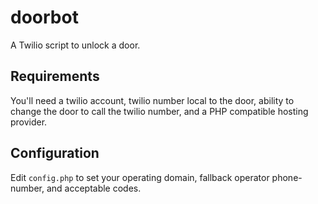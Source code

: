 # doorbot

A Twilio script to unlock a door.

## Requirements

You'll need a twilio account, twilio number local to the door, ability to change the door to
call the twilio number, and a PHP compatible hosting provider.

## Configuration

Edit `config.php` to set your operating domain, fallback operator phone-number, and acceptable codes.
